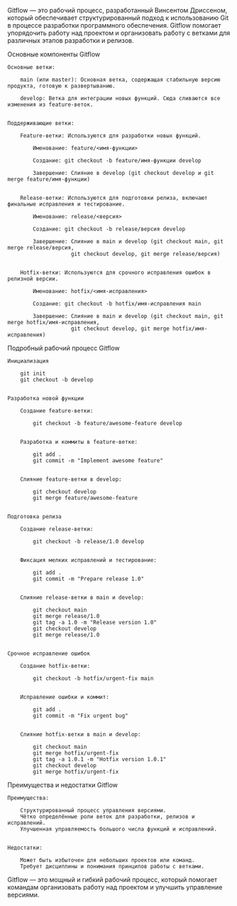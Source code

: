Gitflow — это рабочий процесс, разработанный Винсентом Дриссеном, который обеспечивает структурированный подход
к использованию Git в процессе разработки программного обеспечения. Gitflow помогает упорядочить работу над проектом
и организовать работу с ветками для различных этапов разработки и релизов.


Основные компоненты Gitflow

    Основные ветки:

        main (или master): Основная ветка, содержащая стабильную версию продукта, готовую к развертыванию.

        develop: Ветка для интеграции новых функций. Сюда сливаются все изменения из feature-веток.


    Поддерживающие ветки:

        Feature-ветки: Используются для разработки новых функций.

            Именование: feature/<имя-функции>

            Создание: git checkout -b feature/имя-функции develop

            Завершение: Слияние в develop (git checkout develop и git merge feature/имя-функции)


        Release-ветки: Используются для подготовки релиза, включают финальные исправления и тестирование.

            Именование: release/<версия>

            Создание: git checkout -b release/версия develop

            Завершение: Слияние в main и develop (git checkout main, git merge release/версия,
                        git checkout develop, git merge release/версия)


        Hotfix-ветки: Используются для срочного исправления ошибок в релизной версии.

            Именование: hotfix/<имя-исправления>

            Создание: git checkout -b hotfix/имя-исправления main

            Завершение: Слияние в main и develop (git checkout main, git merge hotfix/имя-исправления,
                        git checkout develop, git merge hotfix/имя-исправления)


Подробный рабочий процесс Gitflow

    Инициализация

        git init
        git checkout -b develop


    Разработка новой функции

        Создание feature-ветки:

            git checkout -b feature/awesome-feature develop


        Разработка и коммиты в feature-ветке:

            git add .
            git commit -m "Implement awesome feature"


        Слияние feature-ветки в develop:

            git checkout develop
            git merge feature/awesome-feature


    Подготовка релиза

        Создание release-ветки:

            git checkout -b release/1.0 develop


        Фиксация мелких исправлений и тестирование:

            git add .
            git commit -m "Prepare release 1.0"


        Слияние release-ветки в main и develop:

            git checkout main
            git merge release/1.0
            git tag -a 1.0 -m "Release version 1.0"
            git checkout develop
            git merge release/1.0


    Срочное исправление ошибок

        Создание hotfix-ветки:

            git checkout -b hotfix/urgent-fix main


        Исправление ошибки и коммит:

            git add .
            git commit -m "Fix urgent bug"


        Слияние hotfix-ветки в main и develop:

            git checkout main
            git merge hotfix/urgent-fix
            git tag -a 1.0.1 -m "Hotfix version 1.0.1"
            git checkout develop
            git merge hotfix/urgent-fix


Преимущества и недостатки Gitflow

    Преимущества:

        Структурированный процесс управления версиями.
        Чётко определённые роли веток для разработки, релизов и исправлений.
        Улучшенная управляемость большого числа функций и исправлений.


    Недостатки:

        Может быть избыточен для небольших проектов или команд.
        Требует дисциплины и понимания принципов работы с ветками.


Gitflow — это мощный и гибкий рабочий процесс, который помогает командам организовать работу
над проектом и улучшить управление версиями.
